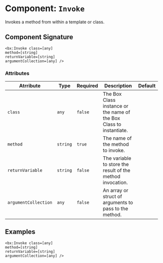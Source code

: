 [comment]: # (Note: This documentation is generated dynamically in the build process.  To modify the contents, change the javadoc on the _invoke method of the Component class)
# Component: `Invoke`

Invokes a method from within a template or class.

## Component Signature

```
<bx:Invoke class=[any]
method=[string]
returnVariable=[string]
argumentCollection=[any] />
```

### Attributes


| Atrribute | Type | Required | Description | Default |
|----------|------|----------|-------------|---------|
| `class` | `any` | `false` | The Box Class instance or the name of the Box Class to instantiate. |  |
| `method` | `string` | `true` | The name of the method to invoke. |  |
| `returnVariable` | `string` | `false` | The variable to store the result of the method invocation. |  |
| `argumentCollection` | `any` | `false` | An array or struct of arguments to pass to the method. |  |

## Examples

```
<bx:Invoke class=[any]
method=[string]
returnVariable=[string]
argumentCollection=[any] />
```
